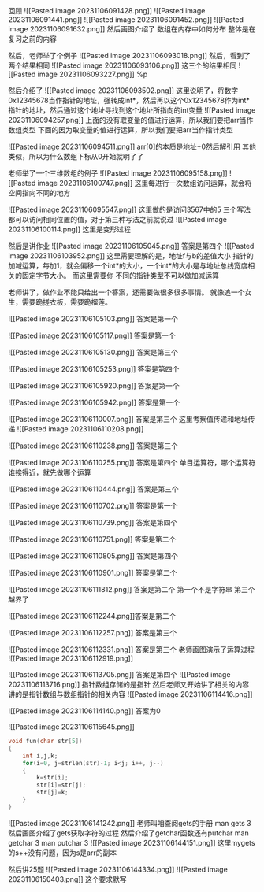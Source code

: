 回顾
![[Pasted image 20231106091428.png]]
![[Pasted image 20231106091441.png]]
![[Pasted image 20231106091452.png]]
![[Pasted image 20231106091632.png]]
然后画图介绍了
数组在内存中如何分布
整体是在复习之前的内容

然后，老师举了个例子
![[Pasted image 20231106093018.png]]
然后，看到了两个结果相同
![[Pasted image 20231106093106.png]]
这三个的结果相同
![[Pasted image 20231106093227.png]]
%p

然后介绍了
![[Pasted image 20231106093502.png]]
这里说明了，将数字0x12345678当作指针的地址，强转成int\*，然后再以这个0x12345678作为int\*指针的地址，然后通过这个地址寻找到这个地址所指向的int变量
![[Pasted image 20231106094257.png]]
上面的没有取变量的值进行运算，所以我们要把arr当作数组类型
下面的因为取变量的值进行运算，所以我们要把arr当作指针类型

![[Pasted image 20231106094511.png]]
arr\[0\]的本质是地址+0然后解引用
其他类似，所以为什么数组下标从0开始就明了了

老师举了一个三维数组的例子
![[Pasted image 20231106095158.png]]
![[Pasted image 20231106100747.png]]
这里每进行一次数组访问运算，就会将空间指向不同的地方

![[Pasted image 20231106095547.png]]
这里做的是访问3567中的5
三个写法都可以访问相同位置的值，对于第三种写法之前就说过
![[Pasted image 20231106100114.png]]
这里是变形过程

然后是讲作业
![[Pasted image 20231106105045.png]]
答案是第四个
![[Pasted image 20231106103952.png]]
这里需要理解的是，地址f与b的差值大小
指针的加减运算，每加1，就会偏移一个int\*的大小，一个int\*的大小是与地址总线宽度相关的固定字节大小。
而这里需要你
不同的指针类型不可以做加减运算

老师讲了，做作业不能只给出一个答案，还需要做很多很多事情。
就像追一个女生，需要跪搓衣板，需要跪榴莲。

![[Pasted image 20231106105103.png]]
答案是第一个

![[Pasted image 20231106105117.png]]
答案是第一个

![[Pasted image 20231106105130.png]]
答案是第三个

![[Pasted image 20231106105253.png]]
答案是第四个

![[Pasted image 20231106105920.png]]
答案是第一个

![[Pasted image 20231106105942.png]]
答案是第一个

![[Pasted image 20231106110007.png]]
答案是第三个
这里考察值传递和地址传递
![[Pasted image 20231106110208.png]]

![[Pasted image 20231106110238.png]]
答案是第三个

![[Pasted image 20231106110255.png]]
答案是第四个
单目运算符，哪个运算符谁挨得近，就先做哪个运算

![[Pasted image 20231106110444.png]]
答案是第三个

![[Pasted image 20231106110702.png]]
答案是第一个

![[Pasted image 20231106110739.png]]
答案是第四个

![[Pasted image 20231106110751.png]]
答案是第二个

![[Pasted image 20231106110805.png]]
答案是第四个

![[Pasted image 20231106110901.png]]
答案是第二个

![[Pasted image 20231106111812.png]]
答案是第二个
第一个不是字符串
第三个越界了

![[Pasted image 20231106112244.png]]答案是第二个

![[Pasted image 20231106112257.png]]
答案是第三个

![[Pasted image 20231106112331.png]]
答案是第三个
老师画图演示了运算过程
![[Pasted image 20231106112919.png]]

![[Pasted image 20231106113705.png]]
答案是第四个
![[Pasted image 20231106113716.png]]
指针数组存储的是指针
然后老师又开始讲了相关的内容
讲的是指针数组与数组指针的相关内容
![[Pasted image 20231106114416.png]]

![[Pasted image 20231106114140.png]]
答案为0

![[Pasted image 20231106115645.png]]
```C
void fun(char str[5])
{
	int i,j,k;
	for(i=0, j=strlen(str)-1; i<j; i++, j--)
	{
		k=str[i];
		str[i]=str[j];
		str[j]=k;
	}
}
```

![[Pasted image 20231106141242.png]]
老师叫咱查阅gets的手册
man gets 3
然后画图介绍了gets获取字符的过程
然后介绍了getchar函数还有putchar
man getchar 3
man putchar 3
![[Pasted image 20231106144151.png]]
这里mygets的s++没有问题，因为s是arr的副本

然后讲25题
![[Pasted image 20231106144334.png]]
![[Pasted image 20231106150403.png]]
这个要求默写
